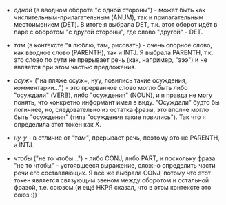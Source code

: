 - *одной* (в вводном обороте "с одной стороны") - может быть как числительным-прилагательным (ANUM), так и прилагательным местоимением (DET). В итоге я выбрала DET, т.к. этот оборот идёт в паре с оборотом "с другой стороны", где слово "другой" - DET.

- *там* (в контексте "я люблю, там, рисовать) - очень спорное слово, как вводное слово (PARENTH), так и INTJ. Я выбрала PARENTH, т.к. это слово по сути не прерывает речь (как, например, "эээ") и не является при этом частью предложения.

- *осуж=* ("на пляже осуж=, нуу, ловились такие осуждения, комментарии...") - это прерванное слово могло быть либо "осуждали" (VERB), либо "осуждения" (NOUN), и я правда не могу понять, что конкретно информант имел в виду. "Осуждали" будто бы логичнее, но, следовательно из остатка фразы, это вполне могло быть "осуждения" (типа "осуждения такие ловились"). Так что я определила этот токен как X.

- *ну-у* - в отличие от *"там"*, прерывает речь, поэтому это не PARENTH, а INTJ. 

- *чтобы* ("не то чтобы...") - либо CONJ, либо PART, и поскольку фраза "не то чтобы" - устоявшееся выражение, сложно определить части речи его составляющих. Я всё же выбрала CONJ, потому что этот токен является связующим звеном между оборотом и остальной фразой, т.е. союзом (и ещё НКРЯ сказал, что в этом контексте это союз :))
